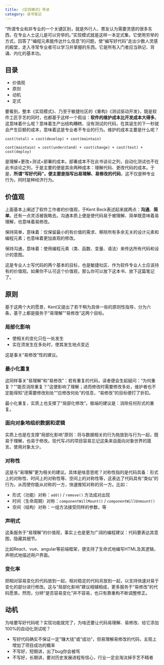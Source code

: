 ```yaml
---
title: 《实现模式》导读
category: 读书笔记
---
```


“所谓专业和非专业的一个关键区别，就是外行人、票友认为需要灵感的很多东西，在专业人士这儿是可以穷举的。”实现模式就是这样一本定式集，它使用穷举的方式，回答了“编程元素能传达什么信息”的问题，使“编写好代码”走出少数人灵感的殿堂，走入寻常专业者可以学习并掌握的东西。它是所有入门者应当熟记、背诵、内化的基本功。

## 目录

* 价值观
* 原则
* 动机
* 定式

要看到，整本《实现模式》、乃至于敏捷社区的《重构》《测试驱动开发》，既是软件工匠手艺的同时，也都基于这样一个假设：**软件的维护成本比开发成本大得多**。这意味着什么呢？意味着生产出结构糟糕、没有测试的代码，在其诞生的下一秒就会产生巨额的成本，意味着这是专业者不专业的行为。维护的成本主要是什么呢？

```
cost(total) = cost(develop) + cost(maintain)

cost(maintain) = cost(understand) + cost(change) + cost(test) + cost(deploy)
```

是理解+更改+测试+部署的成本。部署成本不在此书谈论之列，自动化测试也不在此书谈论之列，于是主要的便是其余两种成本：理解代码、更改代码的成本。于是，**所谓“写好代码”，便主要是指写出易理解、易修改的代码**，这不仅是种专业行为，同时是种经济行为。

## 价值观

上面基本上阐述了软件工作者的价值观，于Kent Beck表述起来就两点：**沟通**、**简单**。还有一点灵活被我略去。沟通本质上便是使代码易于被理解、简单既意味着易理解，也意味着易修改。

保持简单，意味着：仅保留最小的有价值的需求、移除所有多余无关的设计元素和编程元素；也意味着更加直观的修改。

保持沟通，意味着：使用编程元素（类、函数、变量、语法）来传达所有代码和设计的意图。

这是专业人士写代码的两个基本的目标，也是敏捷社区、作为软件专业人士应该持有的价值观。如果你不认可这个价值观，那么你可以放下这本书、放下这篇笔记了。

## 原则

基于这两个大的愿景，Kent又提出了若干稍为具体一些的原则性指导，分为六条，基于上都是服务于“易理解”“易修改”这两个目标。

### 局部化影响

* 使相关的变化只在一处发生
* 实在须发生在多处时，使其发生地点变近

这是事关“易修改”性的建议。

### 最小化重复

这同样事关“易理解”和“易修改”：若有重复的代码，读者便会生起疑问：“为何重复？”“能否消除重复？”这便影响了理解；进而修改时需要修改多处，维护者也不定能得知“还需要修改别处”“应修改何处”的信息，“易修改”的目标便打了折扣。

最小化重复，实质上也支撑了“局部化修改”。极端的建议是：消除任何形式的重复。

### 面向对象地组织数据和逻辑

实质上也是在支撑“局部化影响”原则：将与数据相关的行为拖放到与行为一起，既易于理解，也易于修改。现代写JS的项目容易忘记这条来自面向对象世界的箴言。使用对象太少。

### 对称性 

这是与“易理解”更为相关的建议。具体是啥意思呢？对称性指的是代码具备：形式上的对称性、时间上的对称性等、空间上的对称性等，这表达了代码具有“类似”的行为，从而使你能从对称的一方，快速推知对称的另一方。比如：

* 形式（功能）对称：`add()` / `remove()` 方法成对出现
* 时间（生命周期）对称：`componentWillMount()` / `componentWillUnmount()`
* 空间（结构）对称：一组方法接受同样的参数，等

### 声明式

这条服务于“易理解”的价值观，事实上也是更为广阔的编程建议：代码要表达其意图，隐藏其细节。

比如React、vue、angular等前端框架，便支持了生命式地编写HTML及其逻辑，声明式地描述用户界面。

### 变化率

把相对容易变化的代码放到一起，相对稳定的代码另放到一起，以支持快速对易于变化的部分进行修改。这与“局部化影响”建议相辅相成，更多服务于“易修改”的代码愿景。然而，分辨“是否容易变化”并不容易，也只有靠重构不断调整修正。

## 动机

为啥要写好代码呢？实现功能就完了，为啥还要让代码易理解、易修改、给它添加100%的自动化测试呢？

* 写好代码确实不保证一定“赚大钱”或“成功”，但易理解易修改的代码，主观上增加了项目成功的概率
* 不写好，短期讲，出了bug你会被骂
* 不写好，长期讲，要对历史发展进程有信心，行业一定会淘汰掉手艺不精者
